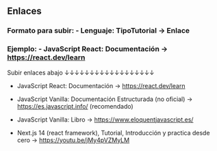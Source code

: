 ## Enlaces

### Formato para subir: - Lenguaje: TipoTutorial -> Enlace

### Ejemplo: - JavaScript React: Documentación -> https://react.dev/learn

Subir enlaces abajo
↓↓↓↓↓↓↓↓↓↓↓↓↓↓↓↓↓↓

- JavaScript React: Documentación -> https://react.dev/learn

- JavaScript Vanilla: Documentación Estructurada (no oficial) -> https://es.javascript.info/ (recomendado)

- JavaScript Vanilla: Libro -> https://www.eloquentjavascript.es/

- Next.js 14 (react framework), Tutorial, Introducción y practica desde cero -> https://youtu.be/jMy4pVZMyLM